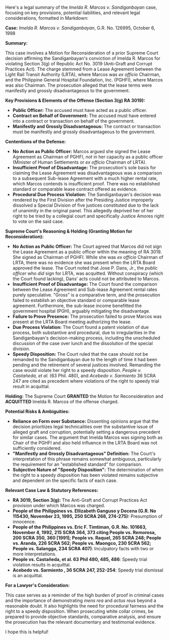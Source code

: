 Here's a legal summary of the *Imelda R. Marcos v. Sandiganbayan* case, focusing on key provisions, potential liabilities, and relevant legal considerations, formatted in Markdown:

**Case:** *Imelda R. Marcos v. Sandiganbayan*, G.R. No. 126995, October 6, 1998

**Summary:**

This case involves a Motion for Reconsideration of a prior Supreme Court decision affirming the Sandiganbayan's conviction of Imelda R. Marcos for violating Section 3(g) of Republic Act No. 3019 (Anti-Graft and Corrupt Practices Act). The charge stemmed from a Lease Agreement between the Light Rail Transit Authority (LRTA), where Marcos was *ex officio* Chairman, and the Philippine General Hospital Foundation, Inc. (PGHFI), where Marcos was also Chairman. The prosecution alleged that the lease terms were manifestly and grossly disadvantageous to the government.

**Key Provisions & Elements of the Offense (Section 3(g) RA 3019):**

*   **Public Officer:** The accused must have acted as a public officer.
*   **Contract on Behalf of Government:** The accused must have entered into a contract or transaction on behalf of the government.
*   **Manifestly and Grossly Disadvantageous:** The contract or transaction must be manifestly and grossly disadvantageous to the government.

**Contentions of the Defense:**

*   **No Action as Public Officer:** Marcos argued she signed the Lease Agreement as Chairman of PGHFI, *not* in her capacity as a public officer (Minister of Human Settlements or *ex officio* Chairman of LRTA).
*   **Insufficient Proof of Disadvantage:** The prosecution's sole basis for claiming the Lease Agreement was disadvantageous was a comparison to a subsequent Sub-lease Agreement with a much higher rental rate, which Marcos contends is insufficient proof.  There was no established standard or comparable lease contract offered as evidence.
*   **Procedural Due Process Violation:**  The Sandiganbayan's decision was rendered by the First Division after the Presiding Justice improperly dissolved a Special Division of five justices constituted due to the lack of unanimity in the original panel. This allegedly deprived her of her right to be tried by a collegial court and specifically Justice Amores right to vote on the said case.

**Supreme Court's Reasoning & Holding (Granting Motion for Reconsideration):**

*   **No Action as Public Officer:** The Court agreed that Marcos did not sign the Lease Agreement as a public officer within the meaning of RA 3019.  She signed as Chairman of PGHFI. While she was *ex officio* Chairman of LRTA, there was no evidence she was present when the LRTA Board approved the lease. The Court noted that Jose P. Dans, Jr., the *public officer* who *did* sign for LRTA, was acquitted.  Without conspiracy (which the Court found lacking), Dans' acts could not be attributed to Marcos.
*   **Insufficient Proof of Disadvantage:** The Court found the comparison between the Lease Agreement and Sub-lease Agreement rental rates purely speculative. "Gross" is a comparative term, and the prosecution failed to establish an objective standard or comparable lease agreement. Furthermore, the sub-lease income benefitted the government hospital (PGH), arguably mitigating the disadvantage.
*   **Failure to Prove Presence:** The prosecution failed to prove Marcos was present at the LRTA Board meeting authorizing the lease.
*   **Due Process Violation:** The Court found a patent violation of due process, both substantive and procedural, due to irregularities in the Sandiganbayan's decision-making process, including the unscheduled discussion of the case over lunch and the dissolution of the special division.
*   **Speedy Disposition:** The Court ruled that the case should not be remanded to the Sandiganbayan due to the length of time it had been pending and the retirement of several justices involved.  Remanding the case would violate her right to a speedy disposition. *People v. Castañeda, et al.* (63 Phil. 480), and *Acebedo v. Sarmiento* 36 SCRA 247 are cited as precedent where violations of the right to speedy trial result in acquittal.

**Holding:** The Supreme Court **GRANTED** the Motion for Reconsideration and **ACQUITTED** Imelda R. Marcos of the offense charged.

**Potential Risks & Ambiguities:**

*   **Reliance on Form over Substance:**  Dissenting opinions argue that the decision prioritizes legal technicalities over the substantive issue of alleged graft and corruption, potentially setting a dangerous precedent for similar cases. The argument that Imelda Marcos was signing both as Chair of the PGHFI and also held influence in the LRTA Board was not sufficiently considered.
*   **"Manifestly and Grossly Disadvantageous" Definition:** The Court's interpretation of this phrase remains somewhat ambiguous, particularly the requirement for an "established standard" for comparison.
*   **Subjective Nature of "Speedy Disposition":**  The determination of when the right to a speedy disposition has been violated remains subjective and dependent on the specific facts of each case.

**Relevant Case Law & Statutory References:**

*   **RA 3019, Section 3(g):**  The Anti-Graft and Corrupt Practices Act provision under which Marcos was charged.
*   **People of the Philippines vs. Ellizabeth Ganguso y Decena (G.R. No 115430, November 23, 1995, 250 SCRA 268, 274-275):** Presumption of innocence.
*   **People of the Philippines vs. Eric F. Timtiman, G.R. No. 101663, November 4, 1992, 215 SCRA 364, 373 citing People vs. Remorosa, 200 SCRA 350, 360 [1991]; People vs. Raquel, 265 SCRA 248; People vs. Aranda, 226 SCRA 562; People vs. Maongco, 230 SCRA 562; People vs. Salangga, 234 SCRA 407)**: Inculpatory facts with two or more interpretations.
*   **People vs. Castañeda, et al. 63 Phil 480, 485, 486**: Speedy trial violation results in acquittal.
*   **Acebedo vs. Sarmiento , 36 SCRA 247, 252-254**: Speedy trial dismissal is an acquittal.

**For a Lawyer's Consideration:**

This case serves as a reminder of the high burden of proof in criminal cases and the importance of demonstrating *mens rea* and *actus reus* beyond a reasonable doubt. It also highlights the need for procedural fairness and the right to a speedy disposition. When prosecuting white collar crimes, be prepared to provide objective standards, comparative analysis, and ensure the prosecution has the relevant documentary and testimonial evidence.

I hope this is helpful!

